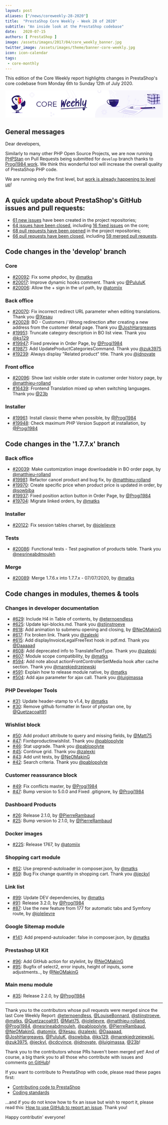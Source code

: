 ```yaml
---
layout: post
aliases: ["/news/coreweekly-28-2020"]
title:  "PrestaShop Core Weekly - Week 28 of 2020"
subtitle: "An inside look at the PrestaShop codebase"
date:   2020-07-15
authors: [ PrestaShop ]
image: /assets/images/2017/04/core_weekly_banner.jpg
twitter_image: /assets/images/theme/banner-core-weekly.jpg
icon: icon-calendar
tags:
 - core-monthly
---
```


This edition of the Core Weekly report highlights changes in PrestaShop's core codebase from Monday 6th to Sunday 12th of July 2020.

![Core Weekly banner](/assets/images/2018/12/banner-core-weekly.jpg)

## General messages

Dear developers,

Similarly to many other PHP Open Source Projects, we are now running [PHPStan](https://github.com/phpstan/phpstan) on Pull Requests being submitted for `develop` branch thanks to [Progi1984 work](https://github.com/PrestaShop/PrestaShop/pull/19898). We think this wonderful tool will increase the overall quality of PrestaShop PHP code.

We are running only the first level, but [work is already happening to level up](https://github.com/PrestaShop/PrestaShop/pull/20118)!


## A quick update about PrestaShop's GitHub issues and pull requests:

- [61 new issues](https://github.com/search?q=org%3APrestaShop+is%3Apublic++-repo%3Aprestashop%2Fprestashop.github.io++is%3Aissue+created%3A2020-07-06..2020-07-12) have been created in the project repositories;
- [64 issues have been closed](https://github.com/search?q=org%3APrestaShop+is%3Apublic++-repo%3Aprestashop%2Fprestashop.github.io++is%3Aissue+closed%3A2020-07-06..2020-07-12), including [16 fixed issues](https://github.com/search?q=org%3APrestaShop+is%3Apublic++-repo%3Aprestashop%2Fprestashop.github.io++is%3Aissue+label%3Afixed+closed%3A2020-07-06..2020-07-12) on the core;
- [68 pull requests have been opened](https://github.com/search?q=org%3APrestaShop+is%3Apublic++-repo%3Aprestashop%2Fprestashop.github.io++is%3Apr+created%3A2020-07-06..2020-07-12) in the project repositories;
- [66 pull requests have been closed](https://github.com/search?q=org%3APrestaShop+is%3Apublic++-repo%3Aprestashop%2Fprestashop.github.io++is%3Apr+closed%3A2020-07-06..2020-07-12), including [59 merged pull requests](https://github.com/search?q=org%3APrestaShop+is%3Apublic++-repo%3Aprestashop%2Fprestashop.github.io++is%3Apr+merged%3A2020-07-06..2020-07-12).



## Code changes in the 'develop' branch


### Core
* [#20092](https://github.com/PrestaShop/PrestaShop/pull/20092): Fix some phpdoc, by [@matks](https://github.com/matks)
* [#20017](https://github.com/PrestaShop/PrestaShop/pull/20017): Improve dynamic hooks comment. Thank you [@PululuK](https://github.com/PululuK)
* [#20006](https://github.com/PrestaShop/PrestaShop/pull/20006): Allow the + sign in the url path, by [@atomiix](https://github.com/atomiix)


### Back office
* [#20070](https://github.com/PrestaShop/PrestaShop/pull/20070): Fix incorrect redirect URL parameter when editing translations. Thank you [@Xesau](https://github.com/Xesau)
* [#20028](https://github.com/PrestaShop/PrestaShop/pull/20028): BO - Customers / Wrong redirection after creating a new address from the customer detail page. Thank you [@JoshHargreaves](https://github.com/JoshHargreaves)
* [#19951](https://github.com/PrestaShop/PrestaShop/pull/19951): Truncate category description in BO list view. Thank you [@ks129](https://github.com/ks129)
* [#19947](https://github.com/PrestaShop/PrestaShop/pull/19947): Fixed preview in Order Page, by [@Progi1984](https://github.com/Progi1984)
* [#19871](https://github.com/PrestaShop/PrestaShop/pull/19871): Add UpdateProductCategoriesCommand. Thank you [@zuk3975](https://github.com/zuk3975)
* [#19239](https://github.com/PrestaShop/PrestaShop/pull/19239): Always display "Related product" title. Thank you [@idnovate](https://github.com/idnovate)


### Front office
* [#20096](https://github.com/PrestaShop/PrestaShop/pull/20096): Show last visible order state in customer order history page, by [@matthieu-rolland](https://github.com/matthieu-rolland)
* [#16439](https://github.com/PrestaShop/PrestaShop/pull/16439): Frontend Translation mixed up when switching languages. Thank you [@23b](https://github.com/23b)


### Installer
* [#19961](https://github.com/PrestaShop/PrestaShop/pull/19961): Install classic theme when possible, by [@Progi1984](https://github.com/Progi1984)
* [#19948](https://github.com/PrestaShop/PrestaShop/pull/19948): Check maximum PHP Version Support at installation, by [@Progi1984](https://github.com/Progi1984)


## Code changes in the '1.7.7.x' branch


### Back office
* [#20039](https://github.com/PrestaShop/PrestaShop/pull/20039): Make customization image downloadable in BO order page, by [@matthieu-rolland](https://github.com/matthieu-rolland)
* [#19981](https://github.com/PrestaShop/PrestaShop/pull/19981): Refactor cancel product and bug fix, by [@matthieu-rolland](https://github.com/matthieu-rolland)
* [#19970](https://github.com/PrestaShop/PrestaShop/pull/19970): Create specific price when product price is updated in order, by [@sowbiba](https://github.com/sowbiba)
* [#19937](https://github.com/PrestaShop/PrestaShop/pull/19937): Fixed position action button in Order Page, by [@Progi1984](https://github.com/Progi1984)
* [#19704](https://github.com/PrestaShop/PrestaShop/pull/19704): Migrate linked orders, by [@matks](https://github.com/matks)


### Installer
* [#20122](https://github.com/PrestaShop/PrestaShop/pull/20122): Fix session tables charset, by [@jolelievre](https://github.com/jolelievre)


### Tests
* [#20086](https://github.com/PrestaShop/PrestaShop/pull/20086): Functional tests - Test pagination of products table. Thank you [@nesrineabdmouleh](https://github.com/nesrineabdmouleh)


### Merge
* [#20089](https://github.com/PrestaShop/PrestaShop/pull/20089): Merge 1.7.6.x into 1.7.7.x - 07/07/2020, by [@matks](https://github.com/matks)


## Code changes in modules, themes & tools


### Changes in developer documentation
* [#629](https://github.com/PrestaShop/docs/pull/629): Include H4 in Table of contents, by [@eternoendless](https://github.com/eternoendless)
* [#625](https://github.com/PrestaShop/docs/pull/625): Update kpi-blocks.md. Thank you [@stijnstroeve](https://github.com/stijnstroeve)
* [#618](https://github.com/PrestaShop/docs/pull/618): Add animation to submenu opening and closing, by [@NeOMakinG](https://github.com/NeOMakinG)
* [#617](https://github.com/PrestaShop/docs/pull/617): Fix broken link. Thank you [@zalexki](https://github.com/zalexki)
* [#615](https://github.com/PrestaShop/docs/pull/615): Add displayInvoiceLegalFreeText hook in pdf.md. Thank you [@Daaaaad](https://github.com/Daaaaad)
* [#608](https://github.com/PrestaShop/docs/pull/608): Add deprecated info to TranslateTextType. Thank you [@zalexki](https://github.com/zalexki)
* [#607](https://github.com/PrestaShop/docs/pull/607): Module scope compatibility, by [@matks](https://github.com/matks)
* [#594](https://github.com/PrestaShop/docs/pull/594): Add note about actionFrontControllerSetMedia hook after cache section. Thank you [@marekjedrzejewski](https://github.com/marekjedrzejewski)
* [#591](https://github.com/PrestaShop/docs/pull/591): Explain how to release module native, by [@matks](https://github.com/matks)
* [#504](https://github.com/PrestaShop/docs/pull/504): Add ajax parameter for ajax call. Thank you [@luigimassa](https://github.com/luigimassa)


### PHP Developer Tools
* [#31](https://github.com/PrestaShop/php-dev-tools/pull/31): Update header-stamp to v1.4, by [@matks](https://github.com/matks)
* [#30](https://github.com/PrestaShop/php-dev-tools/pull/30): Remove github formatter in favor of phpstan one, by [@Quetzacoalt91](https://github.com/Quetzacoalt91)


### Wishlist block
* [#50](https://github.com/PrestaShop/blockwishlist/pull/50): Add product attribute to query and missing fields, by [@Matt75](https://github.com/Matt75)
* [#47](https://github.com/PrestaShop/blockwishlist/pull/47): Fixnbproductinwishlist. Thank you [@pablopolyte](https://github.com/pablopolyte)
* [#46](https://github.com/PrestaShop/blockwishlist/pull/46): Stat upgrade. Thank you [@pablopolyte](https://github.com/pablopolyte)
* [#45](https://github.com/PrestaShop/blockwishlist/pull/45): Continue grid. Thank you [@zalexki](https://github.com/zalexki)
* [#43](https://github.com/PrestaShop/blockwishlist/pull/43): Add unit tests, by [@NeOMakinG](https://github.com/NeOMakinG)
* [#42](https://github.com/PrestaShop/blockwishlist/pull/42): Search criteria. Thank you [@pablopolyte](https://github.com/pablopolyte)


### Customer reassurance block
* [#49](https://github.com/PrestaShop/blockreassurance/pull/49): Fix conflicts master, by [@Progi1984](https://github.com/Progi1984)
* [#47](https://github.com/PrestaShop/blockreassurance/pull/47): Bump version to 5.0.0 and Fixed .gitignore, by [@Progi1984](https://github.com/Progi1984)


### Dashboard Products
* [#26](https://github.com/PrestaShop/dashproducts/pull/26): Release 2.1.0, by [@PierreRambaud](https://github.com/PierreRambaud)
* [#25](https://github.com/PrestaShop/dashproducts/pull/25): Bump version to 2.1.0, by [@PierreRambaud](https://github.com/PierreRambaud)


### Docker images
* [#225](https://github.com/PrestaShop/docker/pull/225): Release 1767, by [@atomiix](https://github.com/atomiix)


### Shopping cart module
* [#62](https://github.com/PrestaShop/ps_shoppingcart/pull/62): Use preprend-autoloader in composer.json, by [@matks](https://github.com/matks)
* [#59](https://github.com/PrestaShop/ps_shoppingcart/pull/59): Bug Fix change quantity in shopping cart. Thank you [@jeckyl](https://github.com/jeckyl)


### Link list
* [#99](https://github.com/PrestaShop/ps_linklist/pull/99): Update DEV dependencies, by [@matks](https://github.com/matks)
* [#91](https://github.com/PrestaShop/ps_linklist/pull/91): Release 3.2.0, by [@Progi1984](https://github.com/Progi1984)
* [#87](https://github.com/PrestaShop/ps_linklist/pull/87): Use the new feature from 177 for automatic tabs and Symfony route, by [@jolelievre](https://github.com/jolelievre)


### Google Sitemap module
* [#141](https://github.com/PrestaShop/gsitemap/pull/141): Add prepend-autoloader: false in composer.json, by [@matks](https://github.com/matks)


### Prestashop UI Kit
* [#96](https://github.com/PrestaShop/prestashop-ui-kit/pull/96): Add GitHub action for stylelint, by [@NeOMakinG](https://github.com/NeOMakinG)
* [#95](https://github.com/PrestaShop/prestashop-ui-kit/pull/95): Bugfix of select2, error inputs, height of inputs, some adjustments.., by [@NeOMakinG](https://github.com/NeOMakinG)


### Main menu module
* [#35](https://github.com/PrestaShop/ps_mainmenu/pull/35): Release 2.2.0, by [@Progi1984](https://github.com/Progi1984)


<hr />

Thank you to the contributors whose pull requests were merged since the last Core Weekly Report: [@eternoendless](https://github.com/eternoendless), [@LouiseBonnard](https://github.com/LouiseBonnard), [@stijnstroeve](https://github.com/stijnstroeve), [@matks](https://github.com/matks), [@Quetzacoalt91](https://github.com/Quetzacoalt91), [@Matt75](https://github.com/Matt75), [@jolelievre](https://github.com/jolelievre), [@matthieu-rolland](https://github.com/matthieu-rolland), [@Progi1984](https://github.com/Progi1984), [@nesrineabdmouleh](https://github.com/nesrineabdmouleh), [@pablopolyte](https://github.com/pablopolyte), [@PierreRambaud](https://github.com/PierreRambaud), [@NeOMakinG](https://github.com/NeOMakinG), [@atomiix](https://github.com/atomiix), [@Xesau](https://github.com/Xesau), [@zalexki](https://github.com/zalexki), [@Daaaaad](https://github.com/Daaaaad), [@JoshHargreaves](https://github.com/JoshHargreaves), [@PululuK](https://github.com/PululuK), [@sowbiba](https://github.com/sowbiba), [@ks129](https://github.com/ks129), [@marekjedrzejewski](https://github.com/marekjedrzejewski), [@zuk3975](https://github.com/zuk3975), [@jeckyl](https://github.com/jeckyl), [@cdcvince](https://github.com/cdcvince), [@idnovate](https://github.com/idnovate), [@luigimassa](https://github.com/luigimassa), [@23b](https://github.com/23b)!

Thank you to the contributors whose PRs haven't been merged yet! And of course, a big thank you to all those who contribute with issues and comments [on GitHub](https://github.com/PrestaShop/PrestaShop)!

If you want to contribute to PrestaShop with code, please read these pages first:

 * [Contributing code to PrestaShop](https://devdocs.prestashop.com/1.7/contribute/contribution-guidelines/)
 * [Coding standards](https://devdocs.prestashop.com/1.7/development/coding-standards/)

...and if you do not know how to fix an issue but wish to report it, please read this: [How to use GitHub to report an issue](https://devdocs.prestashop.com/1.7/contribute/contribute-reporting-issues/). Thank you!

Happy contributin' everyone!

